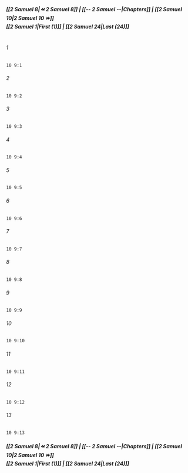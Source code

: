 
##### **[[2 Samuel 8|⏪ 2 Samuel 8]] | [[-- 2 Samuel --|Chapters]] | [[2 Samuel 10|2 Samuel 10 ⏩]]**<br>**[[2 Samuel 1|First (1)]] | [[2 Samuel 24|Last (24)]]**<br><br>

###### 1
``` verse
10 9:1
```
###### 2
``` verse
10 9:2
```
###### 3
``` verse
10 9:3
```
###### 4
``` verse
10 9:4
```
###### 5
``` verse
10 9:5
```
###### 6
``` verse
10 9:6
```
###### 7
``` verse
10 9:7
```
###### 8
``` verse
10 9:8
```
###### 9
``` verse
10 9:9
```
###### 10
``` verse
10 9:10
```
###### 11
``` verse
10 9:11
```
###### 12
``` verse
10 9:12
```
###### 13
``` verse
10 9:13
```

##### **[[2 Samuel 8|⏪ 2 Samuel 8]] | [[-- 2 Samuel --|Chapters]] | [[2 Samuel 10|2 Samuel 10 ⏩]]**<br>**[[2 Samuel 1|First (1)]] | [[2 Samuel 24|Last (24)]]**
